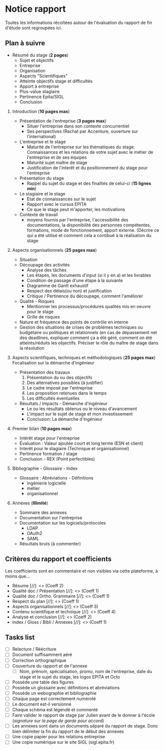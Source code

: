 Notice rapport
===========

Toutes les informations récoltées autour de l'évaluation du rapport de fin
d'étude sont regroupées ici.

## Plan à suivre

* Résumé du stage                                               (__2 pages__)
    * Sujet et objectifs
    * Entreprise
    * Organisation
    * Aspects "Scientifiques"
    * Atteinte objectifs stage et difficultés
    * Apport à entreprise
    * Plus-value stagiaire
    * Pertinence Epita/SIGL
    * Conclusion

1. Introduction                                                 (__10 pages max__)
    * Présentation de l'entreprise                              (__3 pages max__)
        * Situer l'entreprise dans son contexte concurrentiel
        * Ses perspectives (Rachat par Accenture, ouverture sur
        l'international)
    * L'entreprise et le stage
        * Maturité de l'entreprise sur les thématiques du stage:
        Connaissances et les relations de votre sujet avec le
        métier de l'entreprise et de ses équipes
        * Maturité sujet maître de stage
        * Justification de l'interêt et du positionnement du
        stage pour l'entreprise
    * Présentation du stage
        * Rappel du sujet du stage et des finalités de celui-ci (__15 lignes min__)
    * Le stagiaire et le stage
        * Etat de connaissances sur le sujet
        * Rapport avec le cursus EPITA
        * Ce que le stage peut m'apporter, les motivations
    * Contexte de travail
        * moyens fournis par l'entreprise, l'accessibilité des
        documentations, la disponibilité des personnes
        compétentes, formations, mode de fonctionnement, apport
        externe. (Décrire ce qui a été utilisé et
        comment cela a contibué à la réalisation du stage

2. Aspects organisationnels                                     (__25 pages max__)
    * Situation
    * Découpage des activités
        * Analyse des tâches
        * Les étapes, les documents d'input (si il y en a)  et
        les livrables
        * Condition de passage d'une étape à la suivante
        * Diagramme de Gantt exhaustif
        * Respect des délais(ou non) et justification
        * Critique / Pertinence du découpage, comment l'améliorer
    * Qualité - Risques
        * Mentionner les processus/procédures qualités mis en
        oeuvre pour le stage
        * Grille de risques
    * Nature et fréquence des points de contrôle en interne
    * Gestion des situations de crises de problèmes techniques
    ou budgétaire ou politiques et relationnels (en cas de
    dépassement net des deadlines, expliquer comment ça a été
    géré, comment on été atteints/réduits les objectifs.
    Préciser le rôle du maître de stage dans la résolution

3. Aspects scientifiques, techniques et méthodologiques         (__25 pages max__)
Focalisation sur la démarche d'ingénieur
    * Présentation des travaux
        1. Présentation du ou des objectifs
        2. Des alternatives possibles (à justifier)
        3. Le cadre imposé par l'entreprise
        4. Les proposition retenues dans le temps
        5. Les difficultés éventuelles
    * Résultats / Impacts - Démarche d'ingénieur
        * Le ou les résultats obtenus ou le niveau d'avancement
        * L'impact sur le sujet de stage et mon investissement
        * Conclusion: La démarche d'ingénieur

4. Premier bilan                                                (__10 pages max__)
    * Intérêt stage pour l'entreprise
    * Évaluation : Valeur ajoutée court et long terme
    (ESN et client)
    * Interêt pour le stagiaire (Technique et organisationnel)
    * Pertinence formation / stage
    * Conclusion - REX (Point perfectibles)

5. Bibliographie - Glossaire - Index
    * Glossaire : Abréviations - Définitions
        * ingénierie logicielle
        * métier
        * organisationnel

6. Annexes                                                      (__Illimité__)
    * Sommaire des annexes
    * Documentation sur l'entreprise
    * Documentation sur les logiciels/protocoles
        * LDAP
        * OAuth2
        * SAML
    * Résultats bruts (à commenter)

## Critères du rapport et coefficients

Les coefficients sont en commentaire et non visibles via cette plateforme, à
moins que...

* Résume
[//]: <> (Coeff 2)
* Qualité doc / Présentation
[//]: <> (Coeff 1)
* Qualité doc / Ortho. Grammaire
[//]: <> (Coeff 1)
* Respect du plan
[//]: <> (Coeff 1)
* Aspects organisationnels
[//]: <> (Coeff 3)
* Contenu scientifique et technique
[//]: <> (Coeff 4)
* Analyse et conclusion
[//]: <> (Coeff 2)
* Index / Gloss / Bibli / Annexes
[//]: <> (Coeff 1)

## Tasks list

- [ ] Relecture / Réécriture
- [ ] Document suffisamment aéré
- [ ] Correction orthographique
- [ ] Couverture du rapport et de l'annexe
    - [ ] Nom, prénom, spécialisation, promo, nom de l'entreprise, date du
      stage et le sujet du stage, les logos EPITA et Octo
- [ ] Possède une table des figures
- [ ] Possède un glossaire avec définitions et abréviations
- [ ] Possède un webographie et bibliographie
- [ ] Chaque page est correctement numéroté
- [ ] Le document est-il versionné
- [ ] Chaque schéma est légendé et commenté
- [ ] Faire valider le rapport de stage par Julien avant de le
  donner à l'école (*signature sur la page de garde pour accord*)
- [ ] Les annexes sont dans un documents séparé du rapport de stage. Donc bien
  délimiter la fin du rapport de le début des annexes
- [ ] Une copie papier pour les relations entreprise
- [ ] Une copie numérique sur le site SIGL (sigl.epita.fr)
